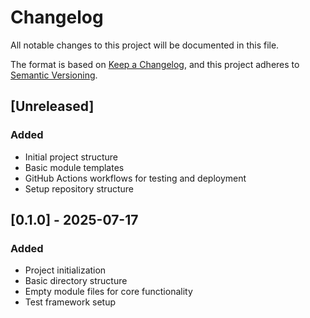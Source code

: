 # Changelog

All notable changes to this project will be documented in this file.

The format is based on [Keep a Changelog](https://keepachangelog.com/en/1.0.0/),
and this project adheres to [Semantic Versioning](https://semver.org/spec/v2.0.0.html).

## [Unreleased]

### Added
- Initial project structure
- Basic module templates
- GitHub Actions workflows for testing and deployment
- Setup repository structure

## [0.1.0] - 2025-07-17
### Added
- Project initialization
- Basic directory structure
- Empty module files for core functionality
- Test framework setup
